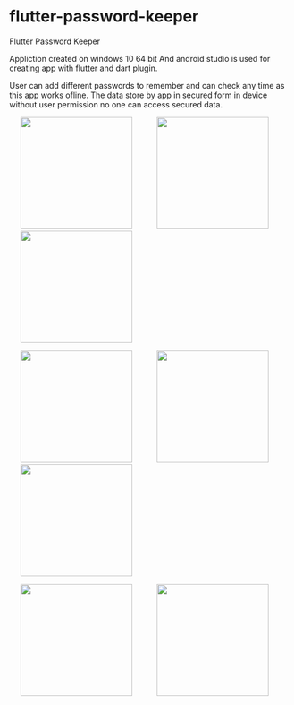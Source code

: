 # flutter-password-keeper

Flutter Password Keeper

Appliction created on windows 10 64 bit And android studio is used for creating app with flutter and dart plugin.

User can add different passwords to remember and can check any time as this app works ofline. The data store by app in secured form in device without user permission no one can access secured data.

<p float="left">
<img src="https://github.com/mohitagrawal939/flutter_password_keeper/blob/master/screenshots/s1.jpg" width="200" hspace="20">
<img src="https://github.com/mohitagrawal939/flutter_password_keeper/blob/master/screenshots/s2.jpg" width="200" hspace="20">
  <img src="https://github.com/mohitagrawal939/flutter_password_keeper/blob/master/screenshots/s3.jpg" width="200" hspace="20">
</p>

<p float="left">
<img src="https://github.com/mohitagrawal939/flutter_password_keeper/blob/master/screenshots/s4.jpg" width="200" hspace="20">
<img src="https://github.com/mohitagrawal939/flutter_password_keeper/blob/master/screenshots/s5.jpg" width="200" hspace="20">
<img src="https://github.com/mohitagrawal939/flutter_password_keeper/blob/master/screenshots/s6.jpg" width="200" hspace="20">
</p>

<p float="left">
<img src="https://github.com/mohitagrawal939/flutter_password_keeper/blob/master/screenshots/s7.jpg" width="200" hspace="20">
<img src="https://github.com/mohitagrawal939/flutter_password_keeper/blob/master/screenshots/s8.jpg" width="200" hspace="20">
</p>

